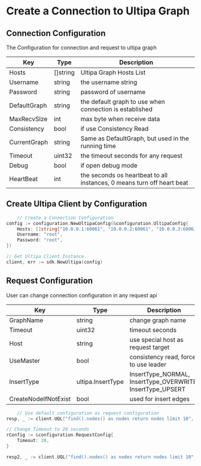 # Create a Connection to Ultipa Graph

## Connection Configuration

The Configuration for connection and request to ultipa graph

| Key | Type |Description |
| --- | --- | --- |
| Hosts | []string | Ultipa Graph Hosts List |
| Username | string | the username string |
| Password | string | password of username |
| DefaultGraph | string | the default graph to use when connection is established |
| MaxRecvSIze | int | max byte when receive data |
| Consistency | bool |if use Consistency Read |
| CurrentGraph | string |Same as DefaultGraph, but used in the running time |
| Timeout | uint32 | the timeout seconds for any request |
| Debug | bool | if open debug mode |
| HeartBeat | int | the seconds os heartbeat to all instances, 0 means turn off heart beat |

## Create Ultipa Client by Configuration

```go
    // Create a Connection Configuration
config := configuration.NewUltipaConfig(&configuration.UltipaConfig{
    Hosts: []string{"10.0.0.1:60061", "10.0.0.2:60061", "10.0.0.3:60061"},
    Username: "root",
    Password: "root",
})

// Get Ultipa Client Instance
client, err := sdk.NewUltipa(config)
```

## Request Configuration

User can change connection configuration in any request api

| Key | Type | Description |
| --- | --- | --- |
|GraphName | string | change graph name |
|Timeout |   uint32 | timeout seconds |
|Host |      string | use special host as request target |
|UseMaster | bool | consistency read, force to use leader |
|InsertType | ultipa.InsertType | InsertType_NORMAL, InsertType_OVERWRITE, InsertType_UPSERT   |
|CreateNodeIfNotExist | bool | used for insert edges |

```go
    // Use default configuration as request configuration
resp, _ := client.UQL("find().nodes() as nodes return nodes limit 10", nil)

// Change Timeout to 20 seconds
rConfig := &configuration.RequestConfig{
    Timeout: 20,
}

resp2, _ := client.UQL("find().nodes() as nodes return nodes limit 10", rConfig)
```